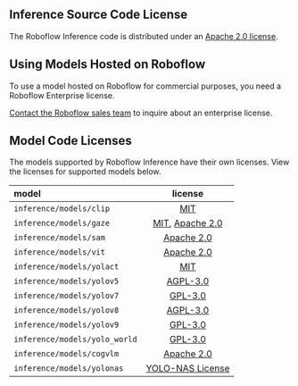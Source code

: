 ## Inference Source Code License

The Roboflow Inference code is distributed under an <a href="https://github.com/roboflow/inference/blob/master/LICENSE.md" target="_blank">Apache 2.0 license</a>.

## Using Models Hosted on Roboflow

To use a model hosted on Roboflow for commercial purposes, you need a Roboflow Enterprise license.

<a href="https://roboflow.com/sales" target="_blank">Contact the Roboflow sales team</a> to inquire about an enterprise license.

## Model Code Licenses

The models supported by Roboflow Inference have their own licenses. View the licenses for supported models below.

| model                     |                                        license                                        |
| :------------------------ | :-----------------------------------------------------------------------------------: |
| `inference/models/clip`   |                <a href="https://github.com/openai/CLIP/blob/main/LICENSE" target="_blank">MIT</a>                |
|`inference/models/gaze` | <a href="https://github.com/Ahmednull/L2CS-Net/blob/main/LICENSE" target="_blank">MIT</a>, <a href="https://github.com/google/mediapipe/blob/master/LICENSE" target="_blank">Apache 2.0</a> |
| `inference/models/sam`    | <a href="https://github.com/facebookresearch/segment-anything/blob/main/LICENSE" target="_blank">Apache 2.0</a>  |
| `inference/models/vit`    | <a href="https://github.com/roboflow/inference/main/inference/models/vit/LICENSE" target="_blank">Apache 2.0</a> |
| `inference/models/yolact` |             <a href="https://github.com/dbolya/yolact/blob/master/README.md" target="_blank">MIT</a>             |
| `inference/models/yolov5` |         <a href="https://github.com/ultralytics/yolov5/blob/master/LICENSE" target="_blank">AGPL-3.0</a>         |
| `inference/models/yolov7` |          <a href="https://github.com/WongKinYiu/yolov7/blob/main/README.md" target="_blank">GPL-3.0</a>          |
| `inference/models/yolov8` |      <a href="https://github.com/ultralytics/ultralytics/blob/master/LICENSE" target="_blank">AGPL-3.0</a>       |
| `inference/models/yolov9` |      <a href="https://github.com/WongKinYiu/yolov9/blob/main/LICENSE.md" target="_blank">GPL-3.0</a>       |
| `inference/models/yolo_world` |      <a href="https://github.com/AILab-CVC/YOLO-World/blob/master/LICENSE" target="_blank">GPL-3.0</a>       |
| `inference/models/cogvlm` |      <a href="https://raw.githubusercontent.com/THUDM/CogVLM/main/LICENSE" target="_blank">Apache 2.0</a>       |
| `inference/models/yolonas` |      <a href="https://github.com/Deci-AI/super-gradients/blob/master/LICENSE.YOLONAS.md" target="_blank">YOLO-NAS License</a>       |